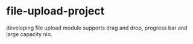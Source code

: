 # file-upload-project
developing file upload module supports drag and drop, progress bar and large capacity nio.
